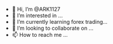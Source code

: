 - 👋 Hi, I’m @ARK1127
- 👀 I’m interested in ...
- 🌱 I’m currently learning forex trading...
- 💞️ I’m looking to collaborate on ...
- 📫 How to reach me ...

<!---
ARK1127/ARK1127 is a ✨ special ✨ repository because its `README.md` (this file) appears on your GitHub profile.
You can click the Preview link to take a look at your changes.
--->
